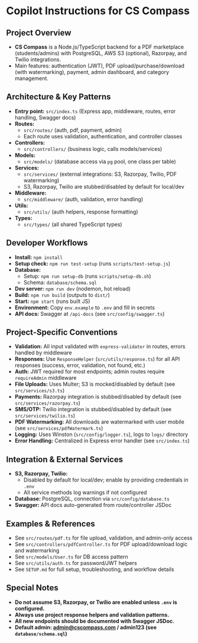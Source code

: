 # Copilot Instructions for CS Compass

## Project Overview
- **CS Compass** is a Node.js/TypeScript backend for a PDF marketplace (students/admins) with PostgreSQL, AWS S3 (optional), Razorpay, and Twilio integrations.
- Main features: authentication (JWT), PDF upload/purchase/download (with watermarking), payment, admin dashboard, and category management.

## Architecture & Key Patterns
- **Entry point:** `src/index.ts` (Express app, middleware, routes, error handling, Swagger docs)
- **Routes:**
  - `src/routes/` (auth, pdf, payment, admin)
  - Each route uses validation, authentication, and controller classes
- **Controllers:**
  - `src/controllers/` (business logic, calls models/services)
- **Models:**
  - `src/models/` (database access via `pg` pool, one class per table)
- **Services:**
  - `src/services/` (external integrations: S3, Razorpay, Twilio, PDF watermarking)
  - S3, Razorpay, Twilio are stubbed/disabled by default for local/dev
- **Middleware:**
  - `src/middleware/` (auth, validation, error handling)
- **Utils:**
  - `src/utils/` (auth helpers, response formatting)
- **Types:**
  - `src/types/` (all shared TypeScript types)

## Developer Workflows
- **Install:** `npm install`
- **Setup check:** `npm run test-setup` (runs `scripts/test-setup.js`)
- **Database:**
  - Setup: `npm run setup-db` (runs `scripts/setup-db.sh`)
  - Schema: `database/schema.sql`
- **Dev server:** `npm run dev` (nodemon, hot reload)
- **Build:** `npm run build` (outputs to `dist/`)
- **Start:** `npm start` (runs built JS)
- **Environment:** Copy `env.example` to `.env` and fill in secrets
- **API docs:** Swagger at `/api-docs` (see `src/config/swagger.ts`)

## Project-Specific Conventions
- **Validation:** All input validated with `express-validator` in routes, errors handled by middleware
- **Responses:** Use `ResponseHelper` (`src/utils/response.ts`) for all API responses (success, error, validation, not found, etc.)
- **Auth:** JWT required for most endpoints; admin routes require `requireAdmin` middleware
- **File Uploads:** Uses Multer; S3 is mocked/disabled by default (see `src/services/s3.ts`)
- **Payments:** Razorpay integration is stubbed/disabled by default (see `src/services/razorpay.ts`)
- **SMS/OTP:** Twilio integration is stubbed/disabled by default (see `src/services/twilio.ts`)
- **PDF Watermarking:** All downloads are watermarked with user mobile (see `src/services/pdfWatermark.ts`)
- **Logging:** Uses Winston (`src/config/logger.ts`), logs to `logs/` directory
- **Error Handling:** Centralized in Express error handler (see `src/index.ts`)

## Integration & External Services
- **S3, Razorpay, Twilio:**
  - Disabled by default for local/dev; enable by providing credentials in `.env`
  - All service methods log warnings if not configured
- **Database:** PostgreSQL, connection via `src/config/database.ts`
- **Swagger:** API docs auto-generated from route/controller JSDoc

## Examples & References
- See `src/routes/pdf.ts` for file upload, validation, and admin-only access
- See `src/controllers/pdfController.ts` for PDF upload/download logic and watermarking
- See `src/models/User.ts` for DB access pattern
- See `src/utils/auth.ts` for password/JWT helpers
- See `SETUP.md` for full setup, troubleshooting, and workflow details

## Special Notes
- **Do not assume S3, Razorpay, or Twilio are enabled unless `.env` is configured.**
- **Always use project response helpers and validation patterns.**
- **All new endpoints should be documented with Swagger JSDoc.**
- **Default admin: admin@cscompass.com / admin123 (see `database/schema.sql`)**
